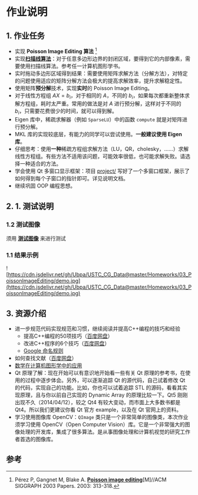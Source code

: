 # 作业说明

## 1. 作业任务

- 实现 **Poisson Image Editing 算法** [^03Perez] 
- 实现[**扫描线算法**](ScanningLine.md)：对于任意多边形边界的封闭区域，要得到它的内部像素，需要使用扫描线算法。参考任一计算机图形学书。
- 实时拖动多边形区域得到结果：需要使用矩阵求解方法（分解方法），对特定的问题使用适应的矩阵分解方法会极大的提高求解效率，提升求解稳定性。
- 使用矩阵**预分解**技术，实现**实时**的 Poisson Image Editing。
- 对于线性方程组 $AX=b_i$，对于相同的 $A$，不同的 $b_i$，如果每次都重新整体求解方程组，耗时太严重。常用的做法是对 $A$ 进行预分解，这样对于不同的 $b_i$，只需要花费很少的时间，就可以得到解。
- Eigen 库中，稀疏求解器（例如 `SparseLU`）中的函数 `compute` 就是对矩阵进行预分解。
- MKL 库的实现较底层，有能力的同学可以尝试使用。**一般建议使用 Eigen 库**。
- 仔细思考：使用**一种**稀疏方程组求解方法（LU，QR，cholesky，……）求解线性方程组。有些方法不适用该问题，可能效率很低，也可能求解失败。请选择一种适合的方法。
- 学会使用 Qt 多窗口显示框架：项目 [project/](../project/)  写好了一个多窗口框架，展示了如何得到每个子窗口的指针即可。详见说明文档。
- 继续巩固 OOP 编程思想。

## 2. 1. 测试说明

### 1.2 测试图像

须用 [**测试图像**](../project/data/) 来进行测试

### 1.1 结果示例

![https://cdn.jsdelivr.net/gh/Ubpa/USTC_CG_Data@master/Homeworks/03_PoissonImageEditing/demo.jpg](https://cdn.jsdelivr.net/gh/Ubpa/USTC_CG_Data@master/Homeworks/03_PoissonImageEditing/demo.jpg)

## 3. 资源介绍

- 进一步规范代码实现规范和习惯，继续阅读并提高C++编程的技巧和经验
  - 提高C++编程的50项技巧（[百度网盘](http://pan.baidu.com/s/1gdECTBd)）
  - 改进C++程序的6个技巧（[百度网盘](http://pan.baidu.com/s/1ntNojhf)）
  - [Google 命名规则](http://zh-google-styleguide-fix.readthedocs.org/en/latest/google-cpp-styleguide/naming.html) 
- 如何查找文献（[百度网盘](http://pan.baidu.com/s/1o6z56T8)）
- [数学在计算机图形学中的应用](http://staff.ustc.edu.cn/~lgliu/Resources/CG/Math_for_CG_Turk_CN.htm) 
- Qt 原理了解：现在开始可以有意识地开始看一些有关 Qt 原理的参考书，在使用的过程中逐步体会。另外，可以逐渐追踪 Qt 的源代码，自己试着修改 Qt 的代码，实现自己的功能。比如，你也可以试着追踪 STL 的源码，看看其实现原理，且与你以前自己实现的 Dynamic Array 的原理比较一下。Qt5 刚刚出现不久（2014/04/12），较之 Qt4 有较大变动，而市面上大多数书都是 Qt4。所以我们更建议你看 Qt 官方 example，以及在 Qt 官网上的资料。
- 学习使用图像库 OpenCV：`QImage` 类只是一个非常简单的图像类，本次作业须学习使用 OpenCV（Open Computer Vision）库。它是一个非常强大的图像处理的开发库，集成了很多算法。是从事图像处理和计算机视觉的研究工作者首选的图像库。

## 参考

[^03Perez]: Pérez P, Gangnet M, Blake A. [**Poisson image editing**](http://citeseerx.ist.psu.edu/viewdoc/download;jsessionid=3E90823236109B11FC90C49DCA2679D5?doi=10.1.1.133.6932&rep=rep1&type=pdf)[M]//ACM SIGGRAPH 2003 Papers. 2003: 313-318.

